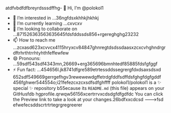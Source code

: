 atdfvbdfdfbreyrdsssdffhg- 👋 Hi, I’m @polokol1
- 👀 I’m interested in ...36ngfdsxkhhkjhkhkj
- 🌱 I’m currently learning ...cxvcxv
- 💞️ I’m looking to collaborate on ...871526363563635645fdsfddssds856+rgereghghg23232
- 📫 How to reach me ...zcxasd623xcvvcx4115hryxcv84847ghnregtdsdssdaasxzcxcvhghndrgrdftrhrthtrrhtyhthfeffewfew
- 😄 Pronouns: ...59sdf543sdf4343mn,26669+erg365696bmnhtedf85885fdsfgfggf
- ⚡ Fun fact: ...454656l.jk8741dfgre589etrtessddssegrergfdxdsaxsdsxd
652sdf549669gerrgefhgv3rewewewdgffetrdgfddfsdffdsfghgfdgfgddf
  456fghwer544554o;i21fefezcxzcxsdfsdfghffff
polokol1/polokol1 is a ✨ special ✨ repository b55ecause its `README.md` (this file) appears on your GitHusfdb hgprofile.qrwqw56156xcertrrvxcdsdgfdfgdfdc
You can click the Preview link to take a look at your changes.26bdfxxcdcsd
--->fsd
efwefecsddscrtrtrtegrgregreerer
